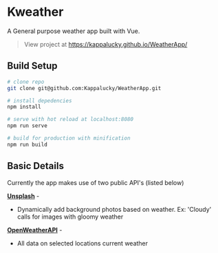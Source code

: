 # Kweather

A General purpose weather app built with Vue.

> View project at https://kappalucky.github.io/WeatherApp/

## Build Setup

```bash
# clone repo
git clone git@github.com:Kappalucky/WeatherApp.git

# install depedencies
npm install

# serve with hot reload at localhost:8080
npm run serve

# build for production with minification
npm run build
```

## Basic Details

Currently the app makes use of two public API's (listed below)

**[Unsplash](https://unsplash.com)** -

- Dynamically add background photos based on weather. Ex: 'Cloudy' calls for images with gloomy weather

**[OpenWeatherAPI](https://openweathermap.org/)** -

- All data on selected locations current weather
